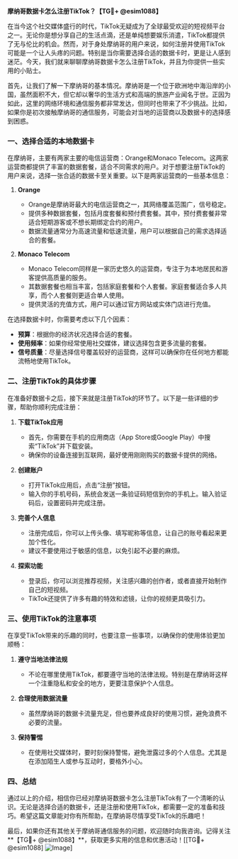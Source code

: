 **摩纳哥数据卡怎么注册TikTok？【TG💪+ @esim1088】**

在当今这个社交媒体盛行的时代，TikTok无疑成为了全球最受欢迎的短视频平台之一。无论你是想分享自己的生活点滴，还是单纯想要娱乐消遣，TikTok都提供了无与伦比的机会。然而，对于身处摩纳哥的用户来说，如何注册并使用TikTok可能是一个让人头疼的问题。特别是当你需要选择合适的数据卡时，更是让人感到迷茫。今天，我们就来聊聊摩纳哥数据卡怎么注册TikTok，并且为你提供一些实用的小贴士。

首先，让我们了解一下摩纳哥的基本情况。摩纳哥是一个位于欧洲地中海沿岸的小国，虽然面积不大，但它却以奢华的生活方式和高端的旅游产业闻名于世。正因为如此，这里的网络环境和通信服务都非常发达，但同时也带来了不少挑战。比如，如果你是初次接触摩纳哥的通信服务，可能会对当地的运营商以及数据卡的选择感到困惑。

### 一、选择合适的本地数据卡

在摩纳哥，主要有两家主要的电信运营商：Orange和Monaco Telecom。这两家运营商都提供了丰富的数据套餐，适合不同需求的用户。对于想要注册TikTok的用户来说，选择一张合适的数据卡至关重要。以下是两家运营商的一些基本信息：

1. **Orange**
   - Orange是摩纳哥最大的电信运营商之一，其网络覆盖范围广，信号稳定。
   - 提供多种数据套餐，包括月度套餐和预付费套餐。其中，预付费套餐非常适合短期游客或不想长期绑定合约的用户。
   - 数据流量通常分为高速流量和低速流量，用户可以根据自己的需求选择适合的套餐。

2. **Monaco Telecom**
   - Monaco Telecom同样是一家历史悠久的运营商，专注于为本地居民和游客提供高质量的服务。
   - 其数据套餐也相当丰富，包括家庭套餐和个人套餐。家庭套餐适合多人共享，而个人套餐则更适合单人使用。
   - 提供灵活的充值方式，用户可以通过官方网站或实体门店进行充值。

在选择数据卡时，你需要考虑以下几个因素：
- **预算**：根据你的经济状况选择合适的套餐。
- **使用频率**：如果你经常使用社交媒体，建议选择包含更多流量的套餐。
- **信号质量**：尽量选择信号覆盖较好的运营商，这样可以确保你在任何地方都能流畅地使用TikTok。

### 二、注册TikTok的具体步骤

在准备好数据卡之后，接下来就是注册TikTok的环节了。以下是一些详细的步骤，帮助你顺利完成注册：

1. **下载TikTok应用**
   - 首先，你需要在手机的应用商店（App Store或Google Play）中搜索“TikTok”并下载安装。
   - 确保你的设备连接到互联网，最好使用刚刚购买的数据卡提供的网络。

2. **创建账户**
   - 打开TikTok应用后，点击“注册”按钮。
   - 输入你的手机号码，系统会发送一条验证码短信到你的手机上。输入验证码后，设置密码并完成注册。

3. **完善个人信息**
   - 注册完成后，你可以上传头像、填写昵称等信息，让自己的账号看起来更加个性化。
   - 建议不要使用过于敏感的信息，以免引起不必要的麻烦。

4. **探索功能**
   - 登录后，你可以浏览推荐视频，关注感兴趣的创作者，或者直接开始制作自己的短视频。
   - TikTok还提供了许多有趣的特效和滤镜，让你的视频更具吸引力。

### 三、使用TikTok的注意事项

在享受TikTok带来的乐趣的同时，也要注意一些事项，以确保你的使用体验更加顺畅：

1. **遵守当地法律法规**
   - 不论在哪里使用TikTok，都要遵守当地的法律法规。特别是在摩纳哥这样一个注重隐私和安全的地方，更要注意保护个人信息。

2. **合理使用数据流量**
   - 虽然摩纳哥的数据卡流量充足，但也要养成良好的使用习惯，避免浪费不必要的流量。

3. **保持警惕**
   - 在使用社交媒体时，要时刻保持警惕，避免泄露过多的个人信息。尤其是在添加陌生人或参与互动时，要格外小心。

### 四、总结

通过以上的介绍，相信你已经对摩纳哥数据卡怎么注册TikTok有了一个清晰的认识。无论是选择合适的数据卡，还是注册和使用TikTok，都需要一定的准备和技巧。希望这篇文章能对你有所帮助，在摩纳哥尽情享受TikTok的乐趣吧！

最后，如果你还有其他关于摩纳哥通信服务的问题，欢迎随时向我咨询。记得关注**【TG💪+ @esim1088】**，获取更多实用的信息和优惠活动！[[TG💪+ @esim1088] ![Image](https://i.postimg.cc/4NQfJmqS/Snipaste-2025-05-13-00-14-12.png)]